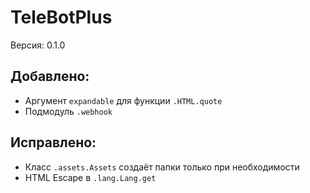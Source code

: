 # TeleBotPlus
Версия: 0.1.0
## Добавлено:
- Аргумент `expandable` для функции `.HTML.quote`
- Подмодуль `.webhook`
## Исправлено:
- Класс `.assets.Assets` создаёт папки только при необходимости
- HTML Escape в `.lang.Lang.get`